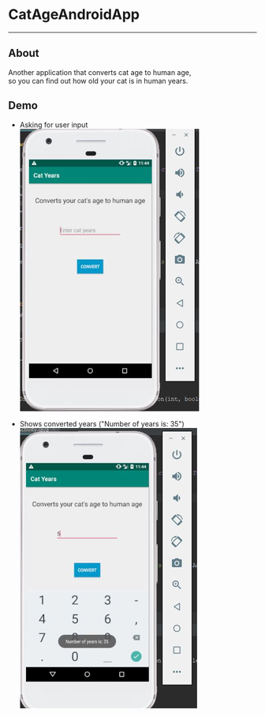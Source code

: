 CatAgeAndroidApp
===

---

About
---
Another application that converts cat age to human age,<br /> so you can find out how old your cat is in human years.


Demo
---
- Asking for user input<br />
	![askingforinput](catUI.JPG)


- Shows converted years ("Number of years is: 35")<br />
	![showsconvertedyears](catinaction.JPG)
